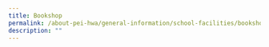 ```yaml
---
title: Bookshop
permalink: /about-pei-hwa/general-information/school-facilities/bookshop/
description: ""
---
```

